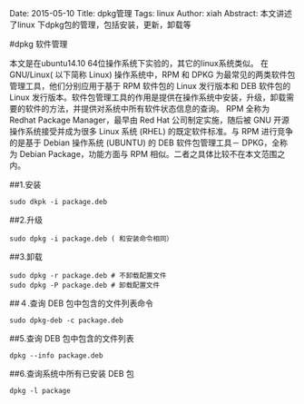 Date: 2015-05-10
Title: dpkg管理
Tags: linux
Author: xiah
Abstract: 本文讲述了linux 下dpkg包的管理，包括安装，更新，卸载等

#dpkg 软件管理

本文是在ubuntu14.10 64位操作系统下实验的，其它的linux系统类似。
在 GNU/Linux( 以下简称 Linux) 操作系统中，RPM 和 DPKG 为最常见的两类软件包管理工具，他们分别应用于基于 RPM 软件包的 Linux 发行版本和 DEB 软件包的 Linux 发行版本。软件包管理工具的作用是提供在操作系统中安装，升级，卸载需要的软件的方法，并提供对系统中所有软件状态信息的查询。
RPM 全称为 Redhat Package Manager，最早由 Red Hat 公司制定实施，随后被 GNU 开源操作系统接受并成为很多 Linux 系统 (RHEL) 的既定软件标准。与 RPM 进行竞争的是基于 Debian 操作系统 (UBUNTU) 的 DEB 软件包管理工具－ DPKG，全称为 Debian Package，功能方面与 RPM 相似。二者之具体比较不在本文范围之内。

##1.安装
```
sudo dkpk -i package.deb
```

##2.升级
```
sudo dpkg -i package.deb ( 和安装命令相同）
```

##3.卸载
```
sudo dpkg -r package.deb # 不卸载配置文件
sudo dpkg -P package.deb # 卸载配置文件
```

##４.查询 DEB 包中包含的文件列表命令
```
sudo dpkg-deb -c package.deb
```

##5.查询 DEB 包中包含的文件列表
```
dpkg --info package.deb
```

##6.查询系统中所有已安装 DEB 包
```
dpkg -l package
```


